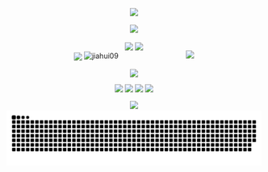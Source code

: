 <!-- https://github.com/kyechan99/capsule-render -->
<p align="center">
<img src="https://capsule-render.vercel.app/api?type=waving&color=timeGradient&height=150&&section=header&text=I%20am%20Jiahui&fontSize=45&fontAlign=50&fontAlignY=40&animation=twinkling" />
</p>

<!-- https://github.com/DenverCoder1/readme-typing-svg -->
<p align="center">
<img src="https://readme-typing-svg.demolab.com?font=Orbitron&size=25&pause=1000&center=true&vCenter=true&random=true&width=600&lines=Welcome+to+my+GitHub+profile+page!;路+漫+漫+其+修+远+兮+，+吾+将+上+下+而+求+索。" />
</p>

<p align="center">
<!-- https://github.com/anuraghazra/github-readme-stats -->
<img align="center" width="400" src="https://github-readme-stats.vercel.app/api?username=jiahui09&theme=transparent&show_icons=true&hide_border=true&show=reviews&hide_title=true&hide=contribs" />
<!-- https://github.com/DenverCoder1/github-readme-streak-stats -->
<img align="center" width="400" src="https://streak-stats.demolab.com?user=jiahui09&theme=transparent&date_format=%5BY.%5Dn.j&hide_border=true" />
<br/>
<!-- https://github.com/anuraghazra/github-readme-stats -->
  <img align="center" width="800" src="https://github-readme-activity-graph.vercel.app/graph?username=jiahui09&theme=github-compact&&hide_border=true&area=true">
  <img src="https://github-profile-trophy.vercel.app/?username=jiahui09&title=Stars,Followers,MultiLanguage,Commits,Issues&row=2&column=2&margin-w=15&margin-h=15" alt="jiahui09" />
  &emsp;&emsp;&emsp;&emsp;&emsp;&emsp;&emsp;&emsp;&emsp;
  <img src="https://github-readme-stats.vercel.app/api/top-langs/?username=jiahui09&theme=transparent&hide_border=true&layout=donut&langs_count=6" />
</p>
<!-- https://github.com/tandpfun/skill-icons -->

<p align="center">
<img align="center" src="https://skillicons.dev/icons?i=py,c,cpp,java,html,css,js,ts,md,matlab,mysql&theme=light" />
</p>


<!-- https://github.com/badges/shields -->
<p align="center">
<a href="https://github.com/jiahui09"><img src="https://img.shields.io/badge/GitHub-jiahui09-blue?logo=github" /></a>
<a href="https://jiahui09.github.io"><img src="https://img.shields.io/badge/博客(blog)-jiahui09.github.io-orange" /></a>
<!-- https://github.com/antonkomarev/github-profile-views-counter -->
<img src="http://img.shields.io/badge/Code%20Time-0%20secs-blue"/>
<img src="https://komarev.com/ghpvc/?username=jiahui09&abbreviated=true&color=yellow" />
</p>

<!-- https://github.com/kyechan99/capsule-render -->
<p align="center">
<img src="https://capsule-render.vercel.app/api?type=waving&color=timeGradient&height=200&&section=footer&descAlignY=40&animation=twinkling" />
<img align="center" src="https://github.com/jiahui09/jiahui09/blob/output/github-contribution-grid-snake.svg" />
</p>
